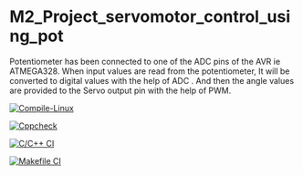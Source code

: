 # M2_Project_servomotor_control_using_pot

Potentiometer has been connected to one of the ADC pins of the AVR ie ATMEGA328. When input values are read from the potentiometer, It will be converted to digital values with the help of ADC . And then the angle values are provided to the Servo output pin with the help of PWM.


[![Compile-Linux](https://github.com/MILINDMG301/M2_servomotor_control_using_pot/actions/workflows/main.yml/badge.svg)](https://github.com/MILINDMG301/M2_servomotor_control_using_pot/actions/workflows/main.yml)

[![Cppcheck](https://github.com/MILINDMG301/M2_servomotor_control_using_pot/actions/workflows/codequality.yml/badge.svg)](https://github.com/MILINDMG301/M2_servomotor_control_using_pot/actions/workflows/codequality.yml)

[![C/C++ CI](https://github.com/MILINDMG301/M2_servomotor_control_using_pot/actions/workflows/c-cpp.yml/badge.svg)](https://github.com/MILINDMG301/M2_servomotor_control_using_pot/actions/workflows/c-cpp.yml)

[![Makefile CI](https://github.com/MILINDMG301/M2_servomotor_control_using_pot/actions/workflows/makefile.yml/badge.svg)](https://github.com/MILINDMG301/M2_servomotor_control_using_pot/actions/workflows/makefile.yml)

